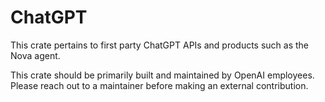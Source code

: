 # ChatGPT

This crate pertains to first party ChatGPT APIs and products such as the Nova agent.

This crate should be primarily built and maintained by OpenAI employees. Please reach out to a maintainer before making an external contribution.
